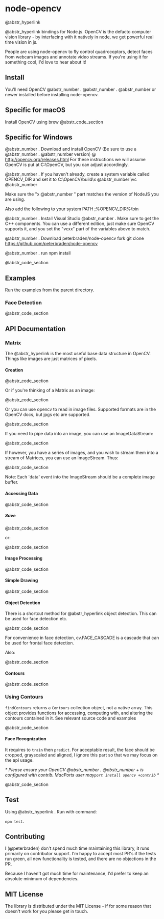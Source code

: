 # node-opencv

@abstr_hyperlink 

@abstr_hyperlink bindings for Node.js. OpenCV is the defacto computer vision library - by interfacing with it natively in node, we get powerful real time vision in js.

People are using node-opencv to fly control quadrocoptors, detect faces from webcam images and annotate video streams. If you're using it for something cool, I'd love to hear about it!

## Install

You'll need OpenCV @abstr_number . @abstr_number . @abstr_number or newer installed before installing node-opencv.

## Specific for macOS

Install OpenCV using brew @abstr_code_section 

## Specific for Windows

@abstr_number . Download and install OpenCV (Be sure to use a @abstr_number . @abstr_number version) @ http://opencv.org/releases.html For these instructions we will assume OpenCV is put at C:\OpenCV, but you can adjust accordingly.

@abstr_number . If you haven't already, create a system variable called OPENCV_DIR and set it to C:\OpenCV\build\x @abstr_number \vc @abstr_number 

Make sure the "x @abstr_number " part matches the version of NodeJS you are using.

Also add the following to your system PATH ;%OPENCV_DIR%\bin

@abstr_number . Install Visual Studio @abstr_number . Make sure to get the C++ components. You can use a different edition, just make sure OpenCV supports it, and you set the "vcxx" part of the variables above to match.

@abstr_number . Download peterbraden/node-opencv fork git clone https://github.com/peterbraden/node-opencv

@abstr_number . run npm install

@abstr_code_section 

## Examples

Run the examples from the parent directory.

### Face Detection

@abstr_code_section 

## API Documentation

### Matrix

The @abstr_hyperlink is the most useful base data structure in OpenCV. Things like images are just matrices of pixels.

#### Creation

@abstr_code_section 

Or if you're thinking of a Matrix as an image:

@abstr_code_section 

Or you can use opencv to read in image files. Supported formats are in the OpenCV docs, but jpgs etc are supported.

@abstr_code_section 

If you need to pipe data into an image, you can use an ImageDataStream:

@abstr_code_section 

If however, you have a series of images, and you wish to stream them into a stream of Matrices, you can use an ImageStream. Thus:

@abstr_code_section 

Note: Each 'data' event into the ImageStream should be a complete image buffer.

#### Accessing Data

@abstr_code_section 

##### Save

@abstr_code_section 

or:

@abstr_code_section 

#### Image Processing

@abstr_code_section 

#### Simple Drawing

@abstr_code_section 

#### Object Detection

There is a shortcut method for @abstr_hyperlink object detection. This can be used for face detection etc.

@abstr_code_section 

For convenience in face detection, cv.FACE_CASCADE is a cascade that can be used for frontal face detection.

Also:

@abstr_code_section 

#### Contours

@abstr_code_section 

### Using Contours

`findContours` returns a `Contours` collection object, not a native array. This object provides functions for accessing, computing with, and altering the contours contained in it. See relevant source code and examples

@abstr_code_section 

#### Face Recognization

It requires to `train` then `predict`. For acceptable result, the face should be cropped, grayscaled and aligned, I ignore this part so that we may focus on the api usage.

_* Please ensure your OpenCV @abstr_number . @abstr_number + is configured with contrib. MacPorts user may`port install opencv +contrib` *_

@abstr_code_section 

## Test

Using @abstr_hyperlink . Run with command:

`npm test`.

## Contributing

I (@peterbraden) don't spend much time maintaining this library, it runs primarily on contributor support. I'm happy to accept most PR's if the tests run green, all new functionality is tested, and there are no objections in the PR.

Because I haven't got much time for maintenance, I'd prefer to keep an absolute minimum of dependencies.

## MIT License

The library is distributed under the MIT License - if for some reason that doesn't work for you please get in touch.
